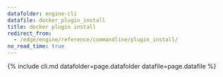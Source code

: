 ```yaml
---
datafolder: engine-cli
datafile: docker_plugin_install
title: docker plugin install
redirect_from:
  - /edge/engine/reference/commandline/plugin_install/
no_read_time: true
---
```

<!--
Sorry, but the contents of this page are automatically generated from
Docker's source code. If you want to suggest a change to the text that appears
here, you'll need to find the string by searching this repo:

https://github.com/docker/cli
-->
{% include cli.md datafolder=page.datafolder datafile=page.datafile %}
